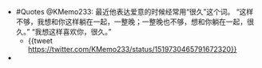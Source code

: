 - #Quotes @KMemo233: 最近他表达爱意的时候经常用“很久”这个词。
  “这样不够，我想和你这样躺在一起，一整晚；一整晚也不够，想和你躺在一起，很久。”
  “我想这样喜欢你，很久。”
	- {{tweet https://twitter.com/KMemo233/status/1519730465791672320}}
-